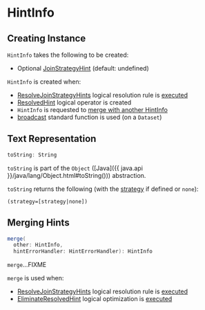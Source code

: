 # HintInfo

## Creating Instance

`HintInfo` takes the following to be created:

* <span id="strategy"> Optional [JoinStrategyHint](JoinStrategyHint.md) (default: undefined)

`HintInfo` is created when:

* [ResolveJoinStrategyHints](logical-analysis-rules/ResolveJoinStrategyHints.md) logical resolution rule is [executed](logical-analysis-rules/ResolveJoinStrategyHints.md#createHintInfo)
* [ResolvedHint](logical-operators/ResolvedHint.md) logical operator is created
* `HintInfo` is requested to [merge with another HintInfo](#merge)
* [broadcast](spark-sql-functions.md#broadcast) standard function is used (on a `Dataset`)

## <span id="toString"> Text Representation

```scala
toString: String
```

`toString` is part of the `Object` ([Java]({{ java.api }}/java/lang/Object.html#toString())) abstraction.

`toString` returns the following (with the [strategy](#strategy) if defined or `none`):

```text
(strategy=[strategy|none])
```

## <span id="merge"> Merging Hints

```scala
merge(
  other: HintInfo,
  hintErrorHandler: HintErrorHandler): HintInfo
```

`merge`...FIXME

`merge` is used when:

* [ResolveJoinStrategyHints](logical-analysis-rules/ResolveJoinStrategyHints.md) logical resolution rule is [executed](logical-analysis-rules/ResolveJoinStrategyHints.md#applyJoinStrategyHint)
* [EliminateResolvedHint](logical-optimizations/EliminateResolvedHint.md) logical optimization is [executed](logical-optimizations/EliminateResolvedHint.md#mergeHints)
